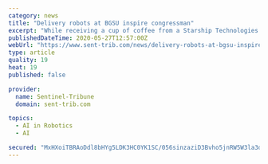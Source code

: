 ```yaml
---
category: news
title: "Delivery robots at BGSU inspire congressman"
excerpt: "While receiving a cup of coffee from a Starship Technologies delivery robot at Bowling Green State University, U.S. Rep. Bob Latta, R-Bowling Green, introduced his new bill, the Advancing Unmanned"
publishedDateTime: 2020-05-27T12:57:00Z
webUrl: "https://www.sent-trib.com/news/delivery-robots-at-bgsu-inspire-congressman/article_9aa73e8e-a019-11ea-9f8e-e7521db64a49.html"
type: article
quality: 19
heat: 19
published: false

provider:
  name: Sentinel-Tribune
  domain: sent-trib.com

topics:
  - AI in Robotics
  - AI

secured: "MxHXoiTBRAoDdl8bHYg5LDK3HC0YK1SC/056sinzaziD3Bvho5jnRW5W3la3dUOw9qlZhClRrTuzheVy5K+fDcxV3iLKFAuWvJpe+9Oi3gox5kF5S2OwmyNWbSH0oT/Lb2BhskLM4Qe1QU3cYRf2N3zrjGgGEMecUQfc13HWEgMM+uzdXt6mz+FsDO60vugOB+o9oSDcSBOqoxbS8Lmf2N3rpI7VlwZoBe7E++59HTnDHW4yfcWQd0mVy8utEAYz5hBYTcOmsaGNeq2kaxVGEwcNDbAA+PlaD4IMlU7QqRhG9ADzd77UOAHVxlmugOaoBMRU2CYhb0zib6J8U4S1opTWIKTsj9DDnk3pr2cBawxT44AZaHlDpsvoC9G8PJfEwPxbEhQlYR/LPjmgEYZWe2HhwGWf7wEDE0Y8mLHVeOKoic2hLGC1b0vJnzkQ9kgI6yM0yesNGFP8GHLrZVzlCRTYtsQ0RmXy4QL0G+9GvmA=;Hf5KE588iypBDUNTmS+H7A=="
---
```


